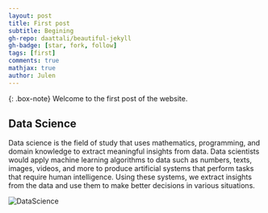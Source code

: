 ```yaml
---
layout: post
title: First post
subtitle: Begining
gh-repo: daattali/beautiful-jekyll
gh-badge: [star, fork, follow]
tags: [first]
comments: true
mathjax: true
author: Julen
---
```


{: .box-note}
Welcome to the first post of the website.

## Data Science

Data science is the field of study that uses mathematics, programming, and domain knowledge to extract meaningful insights from data. Data scientists would apply machine learning algorithms to data such as numbers, texts, images, videos, and more to produce artificial systems that perform tasks that require human intelligence. Using these systems, we extract insights from the data and use them to make better decisions in various situations.

![DataScience](https://miro.medium.com/v2/resize:fit:730/0*POjH5vv_7t8s8loG)

